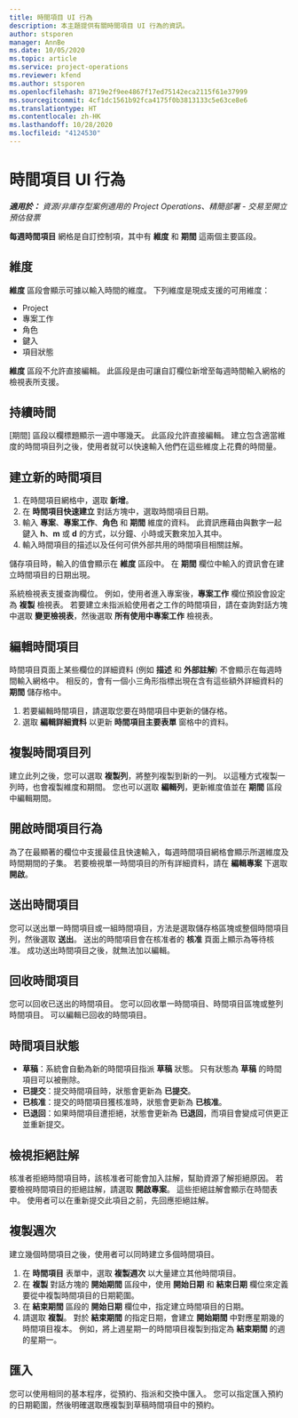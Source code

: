 ```yaml
---
title: 時間項目 UI 行為
description: 本主題提供有關時間項目 UI 行為的資訊。
author: stsporen
manager: AnnBe
ms.date: 10/05/2020
ms.topic: article
ms.service: project-operations
ms.reviewer: kfend
ms.author: stsporen
ms.openlocfilehash: 8719e2f9ee4867f17ed75142eca2115f61e37999
ms.sourcegitcommit: 4cf1dc1561b92fca4175f0b3813133c5e63ce8e6
ms.translationtype: HT
ms.contentlocale: zh-HK
ms.lasthandoff: 10/28/2020
ms.locfileid: "4124530"
---
```

# <a name="time-entry-ui-behavior"></a>時間項目 UI 行為

_**適用於：** 資源/非庫存型案例適用的 Project Operations、精簡部署 - 交易至開立預估發票_


**每週時間項目** 網格是自訂控制項，其中有 **維度** 和 **期間** 這兩個主要區段。

## <a name="dimensions"></a>維度
**維度** 區段會顯示可據以輸入時間的維度。 下列維度是現成支援的可用維度：

  - Project
  - 專案工作
  - 角色
  - 鍵入
  - 項目狀態

**維度** 區段不允許直接編輯。 此區段是由可讓自訂欄位新增至每週時間輸入網格的檢視表所支援。

## <a name="duration"></a>持續時間
[期間] 區段以欄標題顯示一週中哪幾天。 此區段允許直接編輯。 建立包含適當維度的時間項目列之後，使用者就可以快速輸入他們在這些維度上花費的時間量。

## <a name="create-a-new-time-entry"></a>建立新的時間項目

1. 在時間項目網格中，選取 **新增**。 
2. 在 **時間項目快速建立** 對話方塊中，選取時間項目日期。
3. 輸入 **專案**、**專案工作**、**角色** 和 **期間** 維度的資料。 此資訊應藉由與數字一起鍵入 **h**、**m** 或 **d** 的方式，以分鐘、小時或天數來加入其中。 
4. 輸入時間項目的描述以及任何可供外部共用的時間項目相關註解。 

儲存項目時，輸入的值會顯示在 **維度** 區段中。 在 **期間** 欄位中輸入的資訊會在建立時間項目的日期出現。

系統檢視表支援查詢欄位。 例如，使用者進入專案後，**專案工作** 欄位預設會設定為 **複製** 檢視表。 若要建立未指派給使用者之工作的時間項目，請在查詢對話方塊中選取 **變更檢視表**，然後選取 **所有使用中專案工作** 檢視表。

## <a name="edit-a-time-entry"></a>編輯時間項目 
時間項目頁面上某些欄位的詳細資料 (例如 **描述** 和 **外部註解**) 不會顯示在每週時間輸入網格中。 相反的，會有一個小三角形指標出現在含有這些額外詳細資料的 **期間** 儲存格中。 

1. 若要編輯時間項目，請選取您要在時間項目中更新的儲存格。
2. 選取 **編輯詳細資料** 以更新 **時間項目主要表單** 窗格中的資料。 

## <a name="copy-a-time-entry-row"></a>複製時間項目列
建立此列之後，您可以選取 **複製列**，將整列複製到新的一列。 以這種方式複製一列時，也會複製維度和期間。 您也可以選取 **編輯列**，更新維度值並在 **期間** 區段中編輯期間。

## <a name="open-a-time-entry-behavior"></a>開啟時間項目行為
為了在最顯著的欄位中支援最佳且快速輸入，每週時間項目網格會顯示所選維度及時間期間的子集。 若要檢視單一時間項目的所有詳細資料，請在 **編輯專案** 下選取 **開啟**。

## <a name="submit-a-time-entry"></a>送出時間項目
您可以送出單一時間項目或一組時間項目，方法是選取儲存格區塊或整個時間項目列，然後選取 **送出**。 送出的時間項目會在核准者的 **核准** 頁面上顯示為等待核准。 成功送出時間項目之後，就無法加以編輯。

## <a name="recall-a-time-entry"></a>回收時間項目
您可以回收已送出的時間項目。 您可以回收單一時間項目、時間項目區塊或整列時間項目。 可以編輯已回收的時間項目。

## <a name="time-entry-status"></a>時間項目狀態

- **草稿**：系統會自動為新的時間項目指派 **草稿** 狀態。 只有狀態為 **草稿** 的時間項目可以被刪除。
- **已提交**：提交時間項目時，狀態會更新為 **已提交**。 
- **已核准**：提交的時間項目獲核准時，狀態會更新為 **已核准**。 
- **已退回**：如果時間項目遭拒絕，狀態會更新為 **已退回**，而項目會變成可供更正並重新提交。 

## <a name="view-rejection-comments"></a>檢視拒絕註解
核准者拒絕時間項目時，該核准者可能會加入註解，幫助資源了解拒絕原因。 若要檢視時間項目的拒絕註解，請選取 **開啟專案**。 這些拒絕註解會顯示在時間表中。 使用者可以在重新提交此項目之前，先回應拒絕註解。

## <a name="copy-week"></a>複製週次
建立幾個時間項目之後，使用者可以同時建立多個時間項目。

1. 在 **時間項目** 表單中，選取 **複製週次** 以大量建立其他時間項目。 
2. 在 **複製** 對話方塊的 **開始期間** 區段中，使用 **開始日期** 和 **結束日期** 欄位來定義要從中複製時間項目的日期範圍。 
3. 在 **結束期間** 區段的 **開始日期** 欄位中，指定建立時間項目的日期。 
4. 請選取 **複製**。 對於 **結束期間** 的指定日期，會建立 **開始期間** 中對應星期幾的時間項目複本。 例如，將上週星期一的時間項目複製到指定為 **結束期間** 的週的星期一。

## <a name="import"></a>匯入
您可以使用相同的基本程序，從預約、指派和交換中匯入。 您可以指定匯入預約的日期範圍，然後明確選取應複製到草稿時間項目中的預約。 
